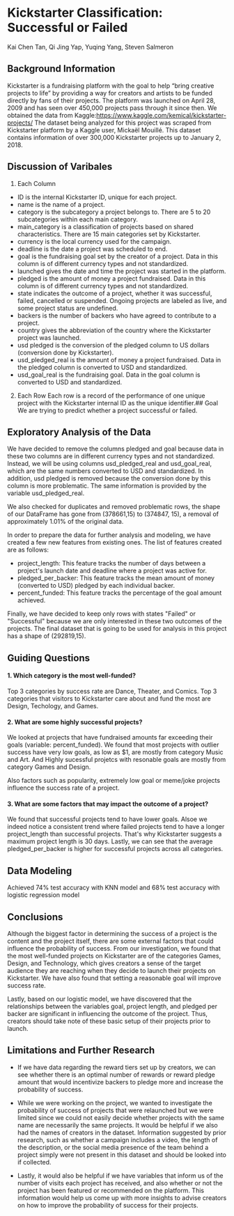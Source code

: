 # Kickstarter Classification: Successful or Failed

Kai Chen Tan, Qi Jing Yap, Yuqing Yang, Steven Salmeron

## Background Information
Kickstarter is a fundraising platform with the goal to help “bring creative projects to life” by providing a way for creators and artists to be funded directly by fans of their projects. The platform was launched on April 28, 2009 and has seen over 450,000 projects pass through it since then. We obtained the data from Kaggle:https://www.kaggle.com/kemical/kickstarter-projects/ The dataset being analyzed for this project was scraped from Kickstarter platform by a Kaggle user, Mickaël Mouillé. This dataset contains information of over 300,000 Kickstarter projects up to January 2, 2018.

## Discussion of Varibales
1. Each Column 
- ID is the internal Kickstarter ID, unique for each project.
- name is the name of a project.
- category is the subcategory a project belongs to. There are 5 to 20 subcategories within each main category.
- main_category is a classification of projects based on shared characteristics. There are 15 main categories set by Kickstarter.
- currency is the local currency used for the campaign.
- deadline is the date a project was scheduled to end.
- goal is the fundraising goal set by the creator of a project. Data in this column is of different currency types and not standardized.
- launched gives the date and time the project was started in the platform.
- pledged is the amount of money a project fundraised. Data in this column is of different currency types and not standardized.
- state indicates the outcome of a project, whether it was successful, failed, cancelled or suspended. Ongoing projects are labeled as live, and some project status are undefined.
- backers is the number of backers who have agreed to contribute to a project.
- country gives the abbreviation of the country where the Kickstarter project was launched.
- usd pledged is the conversion of the pledged column to US dollars (conversion done by Kickstarter).
- usd_pledged_real is the amount of money a project fundraised. Data in the pledged column is converted to USD and standardized.
- usd_goal_real is the fundraising goal. Data in the goal column is converted to USD and standardized.

2. Each Row
Each row is a record of the performance of one unique project with the Kickstarter internal ID as the unique identifier.## Goal
We are trying to predict whether a project successful or failed.

## Exploratory Analysis of the Data
We have decided to remove the columns pledged and goal because data in these two columns are in different currency types and not standardized. Instead, we will be using columns usd_pledged_real and usd_goal_real, which are the same numbers converted to USD and standardized. In addition, usd pledged is removed because the conversion done by this column is more problematic. The same information is provided by the variable usd_pledged_real.

We also checked for duplicates and removed problematic rows, the shape of our DataFrame has gone from (378661,15) to (374847, 15), a removal of approximately 1.01% of the original data.

In order to prepare the data for further analysis and modeling, we have created a few new features from existing ones. The list of features created are as follows:

- project_length: This feature tracks the number of days between a project's launch date and deadline where a project was active for. 
- pledged_per_backer: This feature tracks the mean amount of money (converted to USD) pledged by each individual backer. 
- percent_funded: This feature tracks the percentage of the goal amount achieved.

Finally, we have decided to keep only rows with states "Failed" or "Successful" because we are only interested in these two outcomes of the projects. The final dataset that is going to be used for analysis in this project has a shape of (292819,15).

## Guiding Questions 
#### 1. Which category is the most well-funded?
Top 3 categories by success rate are Dance, Theater, and Comics.
Top 3 categories that visitors to Kickstarter care about and fund the most are Design, Techology, and Games.

#### 2. What are some highly successful projects?
We looked at projects that have fundraised amounts far exceeding their goals (variable: percent_funded). We found that most projects with outlier success have very low goals, as low as $1, are mostly from category Music and Art. And Highly sucessful projetcs with resonable goals are mostly from category Games and Design.

Also factors such as popularity, extremely low goal or meme/joke projects influence the success rate of a project.

#### 3. What are some factors that may impact the outcome of a project?
We found that successful projects tend to have lower goals. Alsoe we indeed notice a consistent trend where failed projects tend to have a longer project_length than successful projects. That's why Kickstarter suggests a maximum project length is 30 days. Lastly, we can see that the average pledged_per_backer is higher for successful projects across all categories.

## Data Modeling
Achieved 74% test accuracy with KNN model and 68% test accuracy with logistic regression model

## Conclusions
Although the biggest factor in determining the success of a project is the content and the project itself, there are some external factors that could influence the probability of success. From our investigation, we found that the most well-funded projects on Kickstarter are of the categories Games, Design, and Technology, which gives creators a sense of the target audience they are reaching when they decide to launch their projects on Kickstarter. We have also found that setting a reasonable goal will improve success rate. 

Lastly, based on our logistic model, we have discovered that the relationships between the variables goal, project length, and pledged per backer are significant in influencing the outcome of the project. Thus, creators should take note of these basic setup of their projects prior to launch.

## Limitations and Further Research
- If we have data regarding the reward tiers set up by creators, we can see whether there is an optimal number of rewards or reward pledge amount that would incentivize backers to pledge more and increase the probability of success.

- While we were working on the project, we wanted to investigate the probability of success of projects that were relaunched but we were limited since we could not easily decide whether projects with the same name are necessarily the same projects. It would be helpful if we also had the names of creators in the dataset.
Information suggested by prior research, such as whether a campaign includes a video, the length of the description, or the social media presence of the team behind a project simply were not present in this dataset and should be looked into if collected.

- Lastly, it would also be helpful if we have variables that inform us of the number of visits each project has received, and also whether or not the project has been featured or recommended on the platform. This information would help us come up with more insights to advise creators on how to improve the probability of success for their projects.

